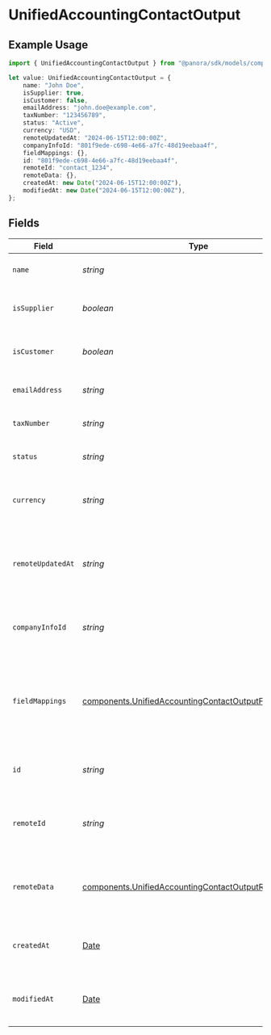 # UnifiedAccountingContactOutput

## Example Usage

```typescript
import { UnifiedAccountingContactOutput } from "@panora/sdk/models/components";

let value: UnifiedAccountingContactOutput = {
    name: "John Doe",
    isSupplier: true,
    isCustomer: false,
    emailAddress: "john.doe@example.com",
    taxNumber: "123456789",
    status: "Active",
    currency: "USD",
    remoteUpdatedAt: "2024-06-15T12:00:00Z",
    companyInfoId: "801f9ede-c698-4e66-a7fc-48d19eebaa4f",
    fieldMappings: {},
    id: "801f9ede-c698-4e66-a7fc-48d19eebaa4f",
    remoteId: "contact_1234",
    remoteData: {},
    createdAt: new Date("2024-06-15T12:00:00Z"),
    modifiedAt: new Date("2024-06-15T12:00:00Z"),
};
```

## Fields

| Field                                                                                                                            | Type                                                                                                                             | Required                                                                                                                         | Description                                                                                                                      | Example                                                                                                                          |
| -------------------------------------------------------------------------------------------------------------------------------- | -------------------------------------------------------------------------------------------------------------------------------- | -------------------------------------------------------------------------------------------------------------------------------- | -------------------------------------------------------------------------------------------------------------------------------- | -------------------------------------------------------------------------------------------------------------------------------- |
| `name`                                                                                                                           | *string*                                                                                                                         | :heavy_minus_sign:                                                                                                               | The name of the contact                                                                                                          | John Doe                                                                                                                         |
| `isSupplier`                                                                                                                     | *boolean*                                                                                                                        | :heavy_minus_sign:                                                                                                               | Indicates if the contact is a supplier                                                                                           | true                                                                                                                             |
| `isCustomer`                                                                                                                     | *boolean*                                                                                                                        | :heavy_minus_sign:                                                                                                               | Indicates if the contact is a customer                                                                                           | false                                                                                                                            |
| `emailAddress`                                                                                                                   | *string*                                                                                                                         | :heavy_minus_sign:                                                                                                               | The email address of the contact                                                                                                 | john.doe@example.com                                                                                                             |
| `taxNumber`                                                                                                                      | *string*                                                                                                                         | :heavy_minus_sign:                                                                                                               | The tax number of the contact                                                                                                    | 123456789                                                                                                                        |
| `status`                                                                                                                         | *string*                                                                                                                         | :heavy_minus_sign:                                                                                                               | The status of the contact                                                                                                        | Active                                                                                                                           |
| `currency`                                                                                                                       | *string*                                                                                                                         | :heavy_minus_sign:                                                                                                               | The currency associated with the contact                                                                                         | USD                                                                                                                              |
| `remoteUpdatedAt`                                                                                                                | *string*                                                                                                                         | :heavy_minus_sign:                                                                                                               | The date when the contact was last updated in the remote system                                                                  | 2024-06-15T12:00:00Z                                                                                                             |
| `companyInfoId`                                                                                                                  | *string*                                                                                                                         | :heavy_minus_sign:                                                                                                               | The UUID of the associated company info                                                                                          | 801f9ede-c698-4e66-a7fc-48d19eebaa4f                                                                                             |
| `fieldMappings`                                                                                                                  | [components.UnifiedAccountingContactOutputFieldMappings](../../models/components/unifiedaccountingcontactoutputfieldmappings.md) | :heavy_minus_sign:                                                                                                               | The custom field mappings of the object between the remote 3rd party & Panora                                                    | {<br/>"custom_field_1": "value1",<br/>"custom_field_2": "value2"<br/>}                                                           |
| `id`                                                                                                                             | *string*                                                                                                                         | :heavy_minus_sign:                                                                                                               | The UUID of the contact record                                                                                                   | 801f9ede-c698-4e66-a7fc-48d19eebaa4f                                                                                             |
| `remoteId`                                                                                                                       | *string*                                                                                                                         | :heavy_minus_sign:                                                                                                               | The remote ID of the contact in the context of the 3rd Party                                                                     | contact_1234                                                                                                                     |
| `remoteData`                                                                                                                     | [components.UnifiedAccountingContactOutputRemoteData](../../models/components/unifiedaccountingcontactoutputremotedata.md)       | :heavy_minus_sign:                                                                                                               | The remote data of the contact in the context of the 3rd Party                                                                   | {<br/>"raw_data": {<br/>"additional_field": "some value"<br/>}<br/>}                                                             |
| `createdAt`                                                                                                                      | [Date](https://developer.mozilla.org/en-US/docs/Web/JavaScript/Reference/Global_Objects/Date)                                    | :heavy_minus_sign:                                                                                                               | The created date of the contact record                                                                                           | 2024-06-15T12:00:00Z                                                                                                             |
| `modifiedAt`                                                                                                                     | [Date](https://developer.mozilla.org/en-US/docs/Web/JavaScript/Reference/Global_Objects/Date)                                    | :heavy_minus_sign:                                                                                                               | The last modified date of the contact record                                                                                     | 2024-06-15T12:00:00Z                                                                                                             |